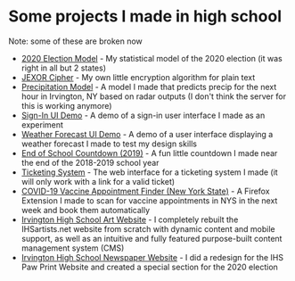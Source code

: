 # Some projects I made in high school

Note: some of these are broken now
 
* [2020 Election Model](https://joshdchang.github.io/election-model) - My statistical model of the 2020 election (it was right in all but 2 states)
* [JEXOR Cipher](/jexor) - My own little encryption algorithm for plain text
* [Precipitation Model](/precip) - A model I made that predicts precip for the next hour in Irvington, NY based on radar outputs (I don't think the server for this is working anymore)
* [Sign-In UI Demo](/authtest) - A demo of a sign-in user interface I made as an experiment
* [Weather Forecast UI Demo](/weathertexts/live) - A demo of a user interface displaying a weather forecast I made to test my design skills
* [End of School Countdown (2019)](/school) - A fun little countdown I made near the end of the 2018-2019 school year
* [Ticketing System](/tickets) - The web interface for a ticketing system I made (it will only work with a link for a valid ticket)
* [COVID-19 Vaccine Appointment Finder (New York State)](/vaccine) - A Firefox Extension I made to scan for vaccine appointments in NYS in the next week and book them automatically
* [Irvington High School Art Website](https://ihsartists.net/) - I completely rebuilt the IHSartists.net website from scratch with dynamic content and mobile support, as well as an intuitive and fully featured purpose-built content management system (CMS)
* [Irvington High School Newspaper Website](https://ihspawprint.com/) - I did a redesign for the IHS Paw Print Website and created a special section for the 2020 election
